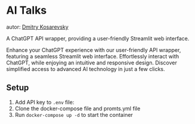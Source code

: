 # AI Talks

autor: [Dmitry Kosarevsky](https://github.com/dKosarevsky/AI-Talks)

A ChatGPT API wrapper, providing a user-friendly Streamlit web interface.

Enhance your ChatGPT experience with our user-friendly API wrapper, featuring a seamless Streamlit web interface. Effortlessly interact with ChatGPT, while enjoying an intuitive and responsive design. Discover simplified access to advanced AI technology in just a few clicks.


## Setup

1. Add API key to `.env` file:
2. Clone the docker-compose file and promts.yml file
3. Run `docker-compose up -d` to start the container